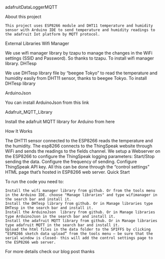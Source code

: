 adafruitDataLoggerMQTT

About this project

    This project uses ESP8266 module and DHT11 temperature and humidity sensor with Arduino IDE to send temperature and humidity readings to the adafruit Iot platform by MQTT protocol.

External Libraries
Wifi Manager

We use wifi manager library by tzapu to manage the changes in the WiFi settings (SSID and Password). So thanks to tzapu. To install wifi manager library.
DHTesp

We use DHTesp library file by “beegee Tokyo” to read the temperature and humidity easily from DHT11 sensor, thanks to beegee Tokyo. To install DHTesp library

ArduinoJson

You can install ArduinoJson from this link

Adafruit_MQTT_Library﻿

 Install the adafruit MQTT library for Arduino from here
 
How It Works

The DHT11 sensor connected to the ESP8266 reads the temperature and the humidity. The esp8266 connects to the ThingSpeak website through WiFi and sends the readings to the fields channel. We setup a Webserver on the ESP8266 to configure the ThingSpeak logging parameters: Start/Stop sending the data. Configure the frequency of sending. Configure ThingSpeak API key. All this can be done through the “control settings” HTML page that’s hosted in ESP8266 web server.
Quick Start

To run the code you need to:

    Install the wifi manager library from github. Or from the tools menu in the Arduino IDE. choose "Manage libraries" and type wifimanager in the search bar and install it.
    Install the DHTesp library from github. Or in Manage libraries type DHTesp in the search bar and install it.
	Install the ArduinoJson  library from github. Or in Manage libraries type ArduinoJson in the search bar and install it.
	Install the adafruit MQTT library from github. Or in Manage libraries type adafruit MQTT in the search bar and install it.
    Upload the html files in the data folder to the SPIFFS by clicking “ESP8266 sketch data upload” from the tools menu – be sure that the serial window is closed- this will add the control settings page to the ESP8266 web server.

For more details check our blog post
thanks